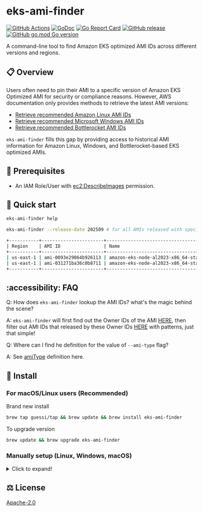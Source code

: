 # eks-ami-finder

[![GitHub Actions](https://github.com/guessi/eks-ami-finder/actions/workflows/go.yml/badge.svg?branch=main)](https://github.com/guessi/eks-ami-finder/actions/workflows/go.yml)
[![GoDoc](https://godoc.org/github.com/guessi/eks-ami-finder?status.svg)](https://godoc.org/github.com/guessi/eks-ami-finder)
[![Go Report Card](https://goreportcard.com/badge/github.com/guessi/eks-ami-finder)](https://goreportcard.com/report/github.com/guessi/eks-ami-finder)
[![GitHub release](https://img.shields.io/github/release/guessi/eks-ami-finder.svg)](https://github.com/guessi/eks-ami-finder/releases/latest)
[![GitHub go.mod Go version](https://img.shields.io/github/go-mod/go-version/guessi/eks-ami-finder)](https://github.com/guessi/eks-ami-finder/blob/main/go.mod)

A command-line tool to find Amazon EKS optimized AMI IDs across different versions and regions.

## 📋 Overview

Users often need to pin their AMI to a specific version of Amazon EKS Optimized AMI for security or compliance reasons. However, AWS documentation only provides methods to retrieve the latest AMI versions:

- [Retrieve recommended Amazon Linux AMI IDs](https://docs.aws.amazon.com/eks/latest/userguide/retrieve-ami-id.html)
- [Retrieve recommended Microsoft Windows AMI IDs](https://docs.aws.amazon.com/eks/latest/userguide/retrieve-windows-ami-id.html)
- [Retrieve recommended Bottlerocket AMI IDs](https://docs.aws.amazon.com/eks/latest/userguide/retrieve-ami-id-bottlerocket.html)

`eks-ami-finder` fills this gap by providing access to historical AMI information for Amazon Linux, Windows, and Bottlerocket-based EKS optimized AMIs.

## 🔢 Prerequisites

* An IAM Role/User with [ec2:DescribeImages](https://docs.aws.amazon.com/AWSEC2/latest/APIReference/API_DescribeImages.html) permission.

## 🚀 Quick start

```bash
eks-ami-finder help
```

```bash
eks-ami-finder --release-date 202509 # for all AMIs released with specific month (prefix match)

+-----------+-----------------------+-------------------------------------------------------+---------------------------------------------------------------------------------------------------------------+--------------------------+--------------+
| Region    | AMI ID                | Name                                                  | Description                                                                                                   | DeprecationTime          | Architecture |
+-----------+-----------------------+-------------------------------------------------------+---------------------------------------------------------------------------------------------------------------+--------------------------+--------------+
| us-east-1 | ami-0093e29064b926113 | amazon-eks-node-al2023-x86_64-standard-1.34-v20250920 | EKS-optimized Kubernetes node based on Amazon Linux 2023, (k8s: 1.34.1, containerd: 2.1.4-1.eks.amzn2023.0.1) | 2027-09-24T00:36:26.000Z | x86_64       |
| us-east-1 | ami-031271ba36c0b8711 | amazon-eks-node-al2023-x86_64-standard-1.34-v20250915 | EKS-optimized Kubernetes node based on Amazon Linux 2023, (k8s: 1.34.0, containerd: 2.1.4-1.eks.amzn2023.0.1) | 2027-09-16T18:17:54.000Z | x86_64       |
+-----------+-----------------------+-------------------------------------------------------+---------------------------------------------------------------------------------------------------------------+--------------------------+--------------+
```

## :accessibility: FAQ

Q: How does `eks-ami-finder` lookup the AMI IDs? what's the magic behind the scene?

A: `eks-ami-finder` will first find out the Owner IDs of the AMI [HERE](hack/ami-owner-info-check.sh), then filter out AMI IDs that released by these Owner IDs [HERE](cmd/search.go) with patterns, just that simple!

Q: Where can I find he definition for the value of `--ami-type` flag?

A: See [amiType](https://docs.aws.amazon.com/eks/latest/APIReference/API_Nodegroup.html#AmazonEKS-Type-Nodegroup-amiType) definition here.

## 👷 Install

### For macOS/Linux users (Recommended)

Brand new install

```bash
brew tap guessi/tap && brew update && brew install eks-ami-finder
```

To upgrade version

```bash
brew update && brew upgrade eks-ami-finder
```

### Manually setup (Linux, Windows, macOS)

<details><!-- markdownlint-disable-line -->
<summary>Click to expand!</summary><!-- markdownlint-disable-line -->

#### For Linux users

```bash
curl -fsSL https://github.com/guessi/eks-ami-finder/releases/latest/download/eks-ami-finder-Linux-$(uname -m).tar.gz -o - | tar zxvf -
mv -vf ./eks-ami-finder /usr/local/bin/eks-ami-finder
```

#### For macOS users

```bash
curl -fsSL https://github.com/guessi/eks-ami-finder/releases/latest/download/eks-ami-finder-Darwin-$(uname -m).tar.gz -o - | tar zxvf -
mv -vf ./eks-ami-finder /usr/local/bin/eks-ami-finder
```

#### For Windows users

```powershell
$SRC = 'https://github.com/guessi/eks-ami-finder/releases/latest/download/eks-ami-finder-Windows-x86_64.tar.gz'
$DST = 'C:\Temp\eks-ami-finder-Windows-x86_64.tar.gz'
Invoke-RestMethod -Uri $SRC -OutFile $DST
```

</details>

## ⚖️ License

[Apache-2.0](LICENSE)
